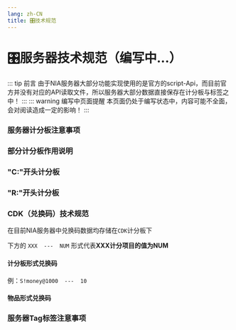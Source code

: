 ```yaml
---
lang: zh-CN
title: 🎛️技术规范
---
```

# 🎛️服务器技术规范（编写中...）

::: tip 前言
由于NIA服务器大部分功能实现使用的是官方的script-Api，而目前官方并没有对应的API读取文件，所以服务器大部分数据直接保存在计分板与标签之中！
:::
::: warning 编写中页面提醒
本页面仍处于编写状态中，内容可能不全面，会对阅读造成一定的影响！
:::


### 服务器计分板注意事项

### 部分计分板作用说明

### "C:"开头计分板

### "R:"开头计分板

### CDK（兑换码）技术规范

在目前NIA服务器中兑换码数据均存储在`CDK`计分板下

下方的 `XXX  ---  NUM` 形式代表**XXX计分项目的值为NUM**

#### 计分板形式兑换码


例：`S!money@1000  ---  10`


#### 物品形式兑换码

### 服务器Tag标签注意事项


